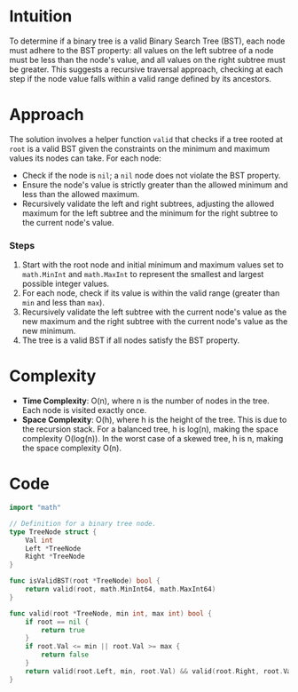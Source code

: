 # Intuition
To determine if a binary tree is a valid Binary Search Tree (BST), each node must adhere to the BST property: all values on the left subtree of a node must be less than the node's value, and all values on the right subtree must be greater. This suggests a recursive traversal approach, checking at each step if the node value falls within a valid range defined by its ancestors.

# Approach
The solution involves a helper function `valid` that checks if a tree rooted at `root` is a valid BST given the constraints on the minimum and maximum values its nodes can take. For each node:
- Check if the node is `nil`; a `nil` node does not violate the BST property.
- Ensure the node's value is strictly greater than the allowed minimum and less than the allowed maximum.
- Recursively validate the left and right subtrees, adjusting the allowed maximum for the left subtree and the minimum for the right subtree to the current node's value.

### Steps
1. Start with the root node and initial minimum and maximum values set to `math.MinInt` and `math.MaxInt` to represent the smallest and largest possible integer values.
2. For each node, check if its value is within the valid range (greater than `min` and less than `max`).
3. Recursively validate the left subtree with the current node's value as the new maximum and the right subtree with the current node's value as the new minimum.
4. The tree is a valid BST if all nodes satisfy the BST property.

# Complexity
- **Time Complexity**: O(n), where n is the number of nodes in the tree. Each node is visited exactly once.
- **Space Complexity**: O(h), where h is the height of the tree. This is due to the recursion stack. For a balanced tree, h is log(n), making the space complexity O(log(n)). In the worst case of a skewed tree, h is n, making the space complexity O(n).

# Code
```go
import "math"

// Definition for a binary tree node.
type TreeNode struct {
    Val int
    Left *TreeNode
    Right *TreeNode
}

func isValidBST(root *TreeNode) bool {
    return valid(root, math.MinInt64, math.MaxInt64)
}

func valid(root *TreeNode, min int, max int) bool {
    if root == nil {
        return true
    }
    if root.Val <= min || root.Val >= max {
        return false
    }
    return valid(root.Left, min, root.Val) && valid(root.Right, root.Val, max)
}
